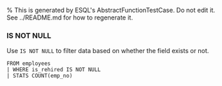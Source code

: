 % This is generated by ESQL's AbstractFunctionTestCase. Do not edit it. See ../README.md for how to regenerate it.

### IS NOT NULL
Use `IS NOT NULL` to filter data based on whether the field exists or not.

```esql
FROM employees
| WHERE is_rehired IS NOT NULL
| STATS COUNT(emp_no)
```
